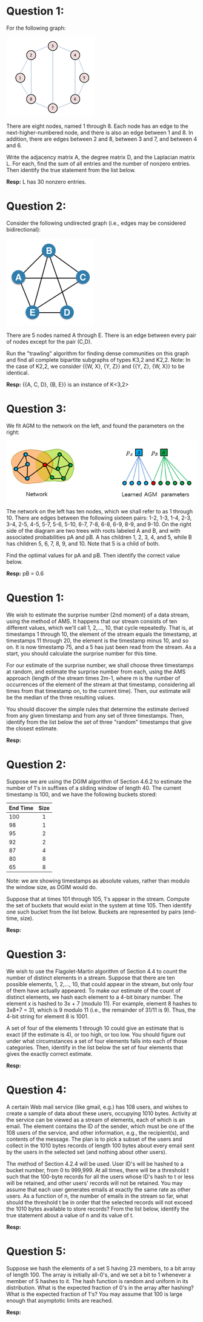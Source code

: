 # Question 1:

For the following graph:

![Image 1](images/q1-1.gif)

There are eight nodes, named 1 through 8.  Each node has an edge to the next-higher-numbered node, and there is also an edge between 1 and 8.  In addition, there are edges between 2 and 8, between 3 and 7, and between 4 and 6.

Write the adjacency matrix A, the degree matrix D, and the Laplacian matrix L. For each, find the sum of all entries and the number of nonzero entries. Then identify the true statement from the list below.


**Resp:** L has 30 nonzero entries.

# Question 2:

Consider the following undirected graph (i.e., edges may be considered bidirectional):

![Image 2](images/q1-2.png)

There are 5 nodes named A through E.  There is an edge between every pair of nodes except for the pair (C,D).

Run the "trawling" algorithm for finding dense communities on this graph and find all complete bipartite subgraphs of types K3,2 and K2,2. Note: In the case of K2,2, we consider {{W, X}, {Y, Z}} and {{Y, Z}, {W, X}} to be identical.

**Resp:** {{A, C, D}, {B, E}} is an instance of K<3,2>

# Question 3:

We fit AGM to the network on the left, and found the parameters on the right:

![Image 3](images/q1-3.png)

The network on the left has ten nodes, which we shall refer to as 1 through 10.  There are edges between the following sixteen pairs: 1-2, 1-3, 1-4, 2-3, 3-4, 2-5, 4-5, 5-7, 5-6, 5-10, 6-7, 7-8, 6-8, 6-9, 8-9, and 9-10.  On the right side of the diagram are two trees with roots labeled A and B, and with associated probabilities pA and pB.  A has children 1, 2, 3, 4, and 5, while B has children 5, 6, 7, 8, 9, and 10.  Note that 5 is a child of both.

Find the optimal values for pA and pB. Then identify the correct value below.

**Resp:** pB = 0.6

# Question 1:

We wish to estimate the surprise number (2nd moment) of a data stream, using the method of AMS. It happens that our stream consists of ten different values, which we'll call 1, 2,..., 10, that cycle repeatedly. That is, at timestamps 1 through 10, the element of the stream equals the timestamp, at timestamps 11 through 20, the element is the timestamp minus 10, and so on. It is now timestamp 75, and a 5 has just been read from the stream. As a start, you should calculate the surprise number for this time.

For our estimate of the surprise number, we shall choose three timestamps at random, and estimate the surprise number from each, using the AMS approach (length of the stream times 2m-1, where m is the number of occurrences of the element of the stream at that timestamp, considering all times from that timestamp on, to the current time). Then, our estimate will be the median of the three resulting values.

You should discover the simple rules that determine the estimate derived from any given timestamp and from any set of three timestamps. Then, identify from the list below the set of three "random" timestamps that give the closest estimate.

**Resp:**

# Question 2:

Suppose we are using the DGIM algorithm of Section 4.6.2 to estimate the number of 1's in suffixes of a sliding window of length 40. The current timestamp is 100, and we have the following buckets stored:

| End Time | Size |
| -------- |:----:|
| 100      | 1    |
| 98       | 1    |
| 95       | 2    |
| 92       | 2    |
| 87       | 4    |
| 80       | 8    |
| 65       | 8    |

Note: we are showing timestamps as absolute values, rather than modulo the window size, as DGIM would do.

Suppose that at times 101 through 105, 1's appear in the stream. Compute the set of buckets that would exist in the system at time 105. Then identify one such bucket from the list below. Buckets are represented by pairs (end-time, size).

**Resp:**

# Question 3:

We wish to use the Flagolet-Martin algorithm of Section 4.4 to count the number of distinct elements in a stream. Suppose that there are ten possible elements, 1, 2,..., 10, that could appear in the stream, but only four of them have actually appeared. To make our estimate of the count of distinct elements, we hash each element to a 4-bit binary number. The element x is hashed to 3x + 7 (modulo 11). For example, element 8 hashes to 3x8+7 = 31, which is 9 modulo 11 (i.e., the remainder of 31/11 is 9). Thus, the 4-bit string for element 8 is 1001.

A set of four of the elements 1 through 10 could give an estimate that is exact (if the estimate is 4), or too high, or too low. You should figure out under what circumstances a set of four elements falls into each of those categories. Then, identify in the list below the set of four elements that gives the exactly correct estimate.

**Resp:**

# Question 4:

A certain Web mail service (like gmail, e.g.) has 108 users, and wishes to create a sample of data about these users, occupying 1010 bytes. Activity at the service can be viewed as a stream of elements, each of which is an email. The element contains the ID of the sender, which must be one of the 108 users of the service, and other information, e.g., the recipient(s), and contents of the message. The plan is to pick a subset of the users and collect in the 1010 bytes records of length 100 bytes about every email sent by the users in the selected set (and nothing about other users).

The method of Section 4.2.4 will be used. User ID's will be hashed to a bucket number, from 0 to 999,999. At all times, there will be a threshold t such that the 100-byte records for all the users whose ID's hash to t or less will be retained, and other users' records will not be retained. You may assume that each user generates emails at exactly the same rate as other users. As a function of n, the number of emails in the stream so far, what should the threshold t be in order that the selected records will not exceed the 1010 bytes available to store records? From the list below, identify the true statement about a value of n and its value of t.

**Resp:**

# Question 5:

Suppose we hash the elements of a set S having 23 members, to a bit array of length 100. The array is initially all-0's, and we set a bit to 1 whenever a member of S hashes to it. The hash function is random and uniform in its distribution. What is the expected fraction of 0's in the array after hashing? What is the expected fraction of 1's? You may assume that 100 is large enough that asymptotic limits are reached.

**Resp:**

